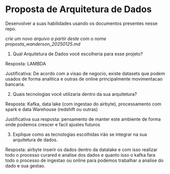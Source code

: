 # Proposta de Arquitetura de Dados

Desenvolver a suas habilidades usando os documentos presentes nesse repo.

*crie um novo arquivo a partir deste com o nome proposta_wanderson_20250125.md*


1.	Qual Arquitetura de Dados você escolheria para esse projeto?

Resposta: LAMBDA

Justificativa: De acordo com a visao de negocio, existe datasets que podem usados de forma analitica e outras de online principalmente movimentacao bancaria. 


2.	Quais tecnologias você utilizaria dentro da sua arquitetura?

Resposta: Kafka, data lake (com ingestao do airbyte), processamento com spark e data Warehouse (redshift ou outras)

Justificativa sua resposta: pensamento de manter este ambiente de forma onde podemos crescer e facil ajustes futuros

3.	Explique como as tecnologias escolhidas irão se integrar na sua arquitetura de dados.

Resposta: airbyte inserir os dados dentro da datalake e com isso realizar todo o processo curared e analise dos dados e quanto isso o kafka fara
	      todo o processo de ingestao ou online para podemos trabalhar a analise do dado e sua gestao.

